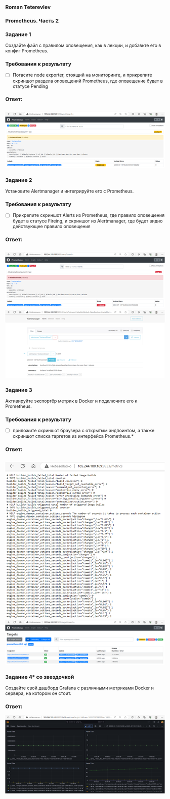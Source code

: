 ### Roman Teterevlev
### Prometheus. Часть 2

### Задание 1
Создайте файл с правилом оповещения, как в лекции, и добавьте его в конфиг Prometheus.

### Требования к результату
- [ ] Погасите node exporter, стоящий на мониторинге, и прикрепите скриншот раздела оповещений Prometheus, где оповещение будет в статусе Pending

### Ответ:
![alt text](https://github.com/Roman-Teterevlev/SYS-21_hw-05/blob/main/hw-05_1.1.png)
---

### Задание 2
Установите Alertmanager и интегрируйте его с Prometheus.

### Требования к результату
- [ ] Прикрепите скриншот Alerts из Prometheus, где правило оповещения будет в статусе Fireing, и скриншот из Alertmanager, где будет видно действующее правило оповещения

### Ответ:
![alt text](https://github.com/Roman-Teterevlev/SYS-21_hw-05/blob/main/hw-05_2.1.png)
![alt text](https://github.com/Roman-Teterevlev/SYS-21_hw-05/blob/main/hw-05_2.2.png)
---

### Задание 3

Активируйте экспортёр метрик в Docker и подключите его к Prometheus.

### Требования к результату
- [ ] приложите скриншот браузера с открытым эндпоинтом, а также скриншот списка таргетов из интерфейса Prometheus.*

### Ответ:
![alt text](https://github.com/Roman-Teterevlev/SYS-21_hw-05/blob/main/hw-05_3.1.png)
![alt text](https://github.com/Roman-Teterevlev/SYS-21_hw-05/blob/main/hw-05_3.2.png)
---

### Задание 4* со звездочкой 

Создайте свой дашборд Grafana с различными метриками Docker и сервера, на котором он стоит.

### Ответ:
![alt text](https://github.com/Roman-Teterevlev/SYS-21_hw-05/blob/main/hw-05_4.1.png)
